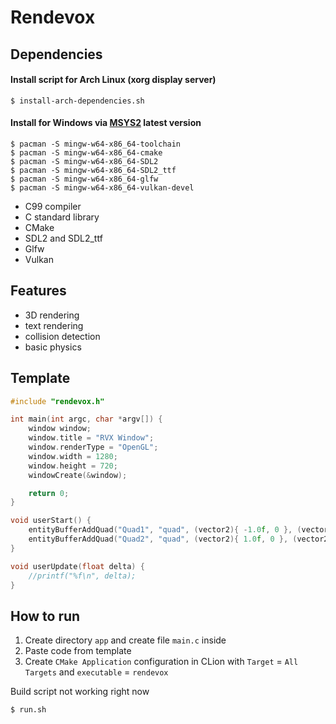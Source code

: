 # Rendevox

## Dependencies
#### Install script for Arch Linux (xorg display server)
``` shell
$ install-arch-dependencies.sh
```

#### Install for Windows via [MSYS2](https://repo.msys2.org/distrib/x86_64/) latest version
```shell
$ pacman -S mingw-w64-x86_64-toolchain
$ pacman -S mingw-w64-x86_64-cmake
$ pacman -S mingw-w64-x86_64-SDL2
$ pacman -S mingw-w64-x86_64-SDL2_ttf
$ pacman -S mingw-w64-x86_64-glfw
$ pacman -S mingw-w64-x86_64-vulkan-devel
```

- C99 compiler
- C standard library
- CMake
- SDL2 and SDL2_ttf
- Glfw
- Vulkan

## Features
- 3D rendering
- text rendering
- collision detection
- basic physics

## Template

```c
#include "rendevox.h"

int main(int argc, char *argv[]) {
    window window;
    window.title = "RVX Window";
    window.renderType = "OpenGL";
    window.width = 1280;
    window.height = 720;
    windowCreate(&window);

    return 0;
}

void userStart() {
    entityBufferAddQuad("Quad1", "quad", (vector2){ -1.0f, 0 }, (vector2){ 0.2f, 0.4f });
    entityBufferAddQuad("Quad2", "quad", (vector2){ 1.0f, 0 }, (vector2){ 0.2f, 0.4f });
}

void userUpdate(float delta) {
    //printf("%f\n", delta);
}
```

## How to run

1. Create directory `app` and create file `main.c` inside
2. Paste code from template
3. Create `CMake Application` configuration in CLion with `Target` = `All Targets` and `executable` = `rendevox`

Build script not working right now
``` shell
$ run.sh
```
